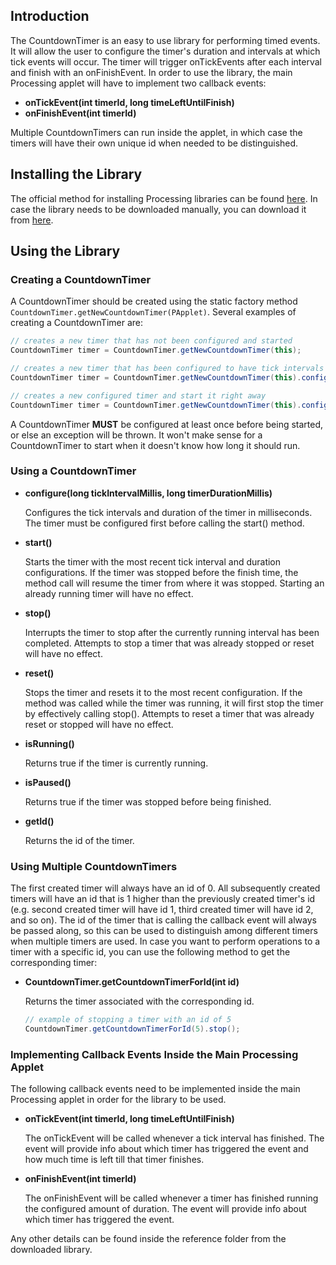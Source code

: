 
## Introduction

The CountdownTimer is an easy to use library for performing timed events.
It will allow the user to configure the timer's duration and intervals at which tick events will occur.
The timer will trigger onTickEvents after each interval and finish with an onFinishEvent.
In order to use the library, the main Processing applet will have to implement two callback events:

* __onTickEvent(int timerId, long timeLeftUntilFinish)__
* __onFinishEvent(int timerId)__

Multiple CountdownTimers can run inside the applet, in which case the timers will have their own unique id when needed to be distinguished.

## Installing the Library

The official method for installing Processing libraries can be found [here](http://wiki.processing.org/w/How_to_Install_a_Contributed_Library).
In case the library needs to be downloaded manually, you can download it from [here](https://raw.github.com/dhchoi/processing-countdowntimer/master/release/CountdownTimer.zip).

## Using the Library

### Creating a CountdownTimer

A CountdownTimer should be created using the static factory method `CountdownTimer.getNewCountdownTimer(PApplet)`.
Several examples of creating a CountdownTimer are:

```java
// creates a new timer that has not been configured and started
CountdownTimer timer = CountdownTimer.getNewCountdownTimer(this);

// creates a new timer that has been configured to have tick intervals every 1000 ms and run for a total of 5000 ms
CountdownTimer timer = CountdownTimer.getNewCountdownTimer(this).configure(1000, 5000);

// creates a new configured timer and start it right away
CountdownTimer timer = CountdownTimer.getNewCountdownTimer(this).configure(1000, 5000).start;
```

A CountdownTimer **MUST** be configured at least once before being started, or else an exception will be thrown.
It won't make sense for a CountdownTimer to start when it doesn't know how long it should run.

### Using a CountdownTimer

* __configure(long tickIntervalMillis, long timerDurationMillis)__

    Configures the tick intervals and duration of the timer in milliseconds. The timer must be configured first before calling the start() method.

* __start()__

    Starts the timer with the most recent tick interval and duration configurations. If the timer was stopped before the finish time, the method call will resume the timer from where it was stopped. Starting an already running timer will have no effect.

* __stop()__

    Interrupts the timer to stop after the currently running interval has been completed. Attempts to stop a timer that was already stopped or reset will have no effect.

* __reset()__

    Stops the timer and resets it to the most recent configuration. If the method was called while the timer was running, it will first stop the timer by effectively calling stop(). Attempts to reset a timer that was already reset or stopped will have no effect.

* __isRunning()__

    Returns true if the timer is currently running.

* __isPaused()__

    Returns true if the timer was stopped before being finished.

* __getId()__

    Returns the id of the timer.

### Using Multiple CountdownTimers

The first created timer will always have an id of 0.
All subsequently created timers will have an id that is 1 higher than the previously created timer's id (e.g. second created timer will have id 1, third created timer will have id 2, and so on).
The id of the timer that is calling the callback event will always be passed along, so this can be used to distinguish among different timers when multiple timers are used.
In case you want to perform operations to a timer with a specific id, you can use the following method to get the corresponding timer:

* __CountdownTimer.getCountdownTimerForId(int id)__

    Returns the timer associated with the corresponding id.
    ```java
    // example of stopping a timer with an id of 5
    CountdownTimer.getCountdownTimerForId(5).stop();
    ```

### Implementing Callback Events Inside the Main Processing Applet

The following callback events need to be implemented inside the main Processing applet in order for the library to be used.

* __onTickEvent(int timerId, long timeLeftUntilFinish)__

    The onTickEvent will be called whenever a tick interval has finished. The event will provide info about which timer has triggered the event and how much time is left till that timer finishes.

* __onFinishEvent(int timerId)__

    The onFinishEvent will be called whenever a timer has finished running the configured amount of duration. The event will provide info about which timer has triggered the event.

Any other details can be found inside the reference folder from the downloaded library.